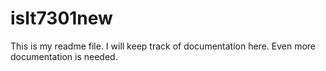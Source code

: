 # islt7301new

This is my readme file. I will keep track of documentation here.
Even more documentation is needed.
